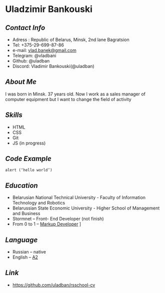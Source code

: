 # **Uladzimir Bankouski**
## *Contact Info*
+	Adress :  Republic of  Belarus, Minsk, 2nd lane Bagratsion
+	Tel: +375-29-699-87-86
+	e-mail: vlad.banek@gmail.com
+	Telegram: @vladbani
+	Github: @uladban
+   Discord: Vladimir Bankouski(@uladban)
## *About Me*
I was born in Minsk. 37 years old. Now I work as a sales manager of computer equipment but I want to change the field of activity
## *Skills*
+ HTML
+ CSS
+ Git
+ JS (in progress)
## *Code Example*
```
alert (‘hello world’)
```
## *Education*
+	Belarusian National Technical University - Faculty of Information Technology and Robotics
+	Belarussian State Economic University - Higher School of Management and Business
+	Stormnet – Front- End Developer (not finish)
+	From 0 to 1 – [Markup Developer](http://fs.getcourse.ru/fileservice/file/download/a/92698/sc/179/h/badf30ace5bee7722820c534716a4533.png)
] 
## *Language*
+	Russian – native
+	English – [A2](https://examinator.epam.com/Main/PersonalAssignments/245657)
## *Link*
+   https://github.com/uladban/rsschool-cv
